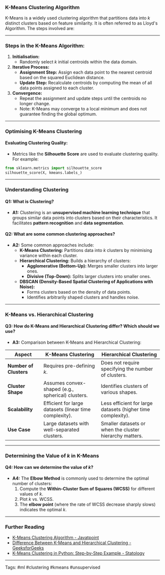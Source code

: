 ### K-Means Clustering Algorithm

K-Means is a widely used clustering algorithm that partitions data into $k$ distinct clusters based on feature similarity. It is often referred to as Lloyd's Algorithm. The steps involved are:

---

### Steps in the K-Means Algorithm:

1. **Initialisation:**
    - Randomly select $k$ initial centroids within the data domain.
2. **Iterative Process:**
    - **Assignment Step:** Assign each data point to the nearest centroid based on the squared Euclidean distance.
    - **Update Step:** Recalculate centroids by computing the mean of all data points assigned to each cluster.
3. **Convergence:**
    - Repeat the assignment and update steps until the centroids no longer change.
    - Note: K-Means may converge to a local minimum and does not guarantee finding the global optimum.

---

### Optimising K-Means Clustering

#### Evaluating Clustering Quality:

- Metrics like the **Silhouette Score** are used to evaluate clustering quality. For example:

```python
from sklearn.metrics import silhouette_score
silhouette_score(X, kmeans.labels_)
```

---

### Understanding Clustering

#### **Q1: What is Clustering?**

- **A1:** Clustering is an **unsupervised machine learning technique** that groups similar data points into clusters based on their characteristics. It facilitates **pattern recognition** and **data segmentation**.

#### **Q2: What are some common clustering approaches?**

- **A2:** Some common approaches include:
    - **K-Means Clustering:** Partitions data into $k$ clusters by minimising variance within each cluster.
    - **Hierarchical Clustering:** Builds a hierarchy of clusters:
        - **Agglomerative (Bottom-Up):** Merges smaller clusters into larger ones.
        - **Divisive (Top-Down):** Splits larger clusters into smaller ones.
    - **DBSCAN (Density-Based Spatial Clustering of Applications with Noise):**
        - Forms clusters based on the density of data points.
        - Identifies arbitrarily shaped clusters and handles noise.

---

### K-Means vs. Hierarchical Clustering

#### **Q3: How do K-Means and Hierarchical Clustering differ? Which should we use?**

- **A3:** Comparison between K-Means and Hierarchical Clustering:

|**Aspect**|**K-Means Clustering**|**Hierarchical Clustering**|
|---|---|---|
|**Number of Clusters**|Requires pre-defining $k$.|Does not require specifying the number of clusters.|
|**Cluster Shape**|Assumes convex-shaped (e.g., spherical) clusters.|Identifies clusters of various shapes.|
|**Scalability**|Efficient for large datasets (linear time complexity).|Less efficient for large datasets (higher time complexity).|
|**Use Case**|Large datasets with well-separated clusters.|Smaller datasets or when the cluster hierarchy matters.|

---

### Determining the Value of $k$ in K-Means

#### **Q4: How can we determine the value of $k$?**

- **A4:** The **Elbow Method** is commonly used to determine the optimal number of clusters:
    1. Compute the **Within-Cluster Sum of Squares (WCSS)** for different values of $k$.
    2. Plot $k$ vs. WCSS.
    3. The **elbow point** (where the rate of WCSS decrease sharply slows) indicates the optimal $k$.

---

### Further Reading

- [K-Means Clustering Algorithm - Javatpoint](https://www.javatpoint.com/k-means-clustering-algorithm-in-machine-learning)
- [Difference Between K-Means and Hierarchical Clustering - GeeksforGeeks](https://www.geeksforgeeks.org/difference-between-k-means-and-hierarchical-clustering/)
- [K-Means Clustering in Python: Step-by-Step Example - Statology](https://www.statology.org/k-means-clustering-in-python/)

---

Tags: #ml #clustering #kmeans #unsupervised